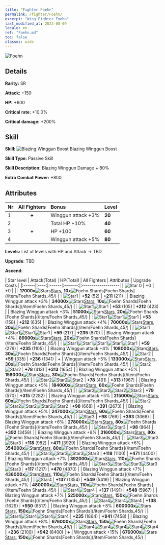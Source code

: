 ```yaml
---
title: "Fighter Foehn"
permalink: /fighter/Foehn/
excerpt: "Wing Fighter Foehn"
last_modified_at: 2023-08-09
locale: en
ref: "Foehn.md"
toc: false
classes: wide
---
```



 ![Foehn](/images/ship/fj_img17.png)

## Details

 **Rarity:** SR 

 **Attack:** +150

 **HP:** +600

 **Critical rate:** +10.0%

 **Critical damage:** +200%

## Skill

 **Skill:** ![Blazing Winggun Boost](/images/skill/skill_43_p.png) Blazing Winggun Boost

 **Skill Type:**  Passive Skill

 **Skill Description:**  Blazing Winggun Damage + 80%

 **Extra Combat Power:**  +800

## Attributes

  |  Nr | All Fighters | Bonus | Level |
  |:----|:-------------:|:--------------------|:--------|
  | 1  | **+**  | Winggun attack +3%  | **20** |
  | 2  |   | Total HP +10%  | **40** |
  | 3  | **+**  | HP +100  | **60** |
  | 4  |   | Winggun attack +5%  | **80** |


 **Levels:**  List of levels with HP and Attack -> TBD

 **Upgrade:**  TBD

 **Ascend:**  

  |  Star level | Attack(Total) | HP(Total) | All Fighters | Attributes | Upgrade Costs |
  |:------|:----:|:------|:-------:|:-------------------|
  | ![Star 0](/images/s0.png)  | +0  | +0  |  |    | **17000x**![Stars](/images/item/Stars_p.png)[Stars](/item/Stars_2/), **10x**![Foehn Shards](/images/item/Foehn_Shards_p.png)[Foehn Shards](/item/Foehn Shards_45/) |
  | ![Star1](/images/s1.png)  | **+52** (52)  | **+211** (211)  |   | Blazing Winggun attack +3%  | **34000x**![Stars](/images/item/Stars_p.png)[Stars](/item/Stars_2/), **10x**![Foehn Shards](/images/item/Foehn_Shards_p.png)[Foehn Shards](/item/Foehn Shards_45/) |
  | ![Star1](/images/s1.png)![Star1](/images/s1.png)  | **+53** (105)  | **+212** (423)  |   | Blazing Winggun attack +3%  | **51000x**![Stars](/images/item/Stars_p.png)[Stars](/item/Stars_2/), **20x**![Foehn Shards](/images/item/Foehn_Shards_p.png)[Foehn Shards](/item/Foehn Shards_45/) |
  | ![Star1](/images/s1.png)![Star1](/images/s1.png)![Star1](/images/s1.png)  | **+53** (158)  | **+212** (635)  |   | Blazing Winggun attack +4%  | **70000x**![Stars](/images/item/Stars_p.png)[Stars](/item/Stars_2/), **20x**![Foehn Shards](/images/item/Foehn_Shards_p.png)[Foehn Shards](/item/Foehn Shards_45/) |
  | ![Star1](/images/s1.png)![Star1](/images/s1.png)![Star1](/images/s1.png)![Star1](/images/s1.png)  | **+59** (217)  | **+235** (870)  |   | Blazing Winggun attack +4%  | **89000x**![Stars](/images/item/Stars_p.png)[Stars](/item/Stars_2/), **20x**![Foehn Shards](/images/item/Foehn_Shards_p.png)[Foehn Shards](/item/Foehn Shards_45/) |
  | ![Star1](/images/s1.png)![Star1](/images/s1.png)![Star1](/images/s1.png)![Star1](/images/s1.png)![Star1](/images/s1.png)  | **+59** (276)  | **+235** (1105)  |   | Blazing Winggun attack +4%  | **108000x**![Stars](/images/item/Stars_p.png)[Stars](/item/Stars_2/), **30x**![Foehn Shards](/images/item/Foehn_Shards_p.png)[Foehn Shards](/item/Foehn Shards_45/) |
  | ![Star2](/images/s2.png)  | **+59** (335)  | **+236** (1341)  | **+**  | Winggun attack +5%  | **133000x**![Stars](/images/item/Stars_p.png)[Stars](/item/Stars_2/), **30x**![Foehn Shards](/images/item/Foehn_Shards_p.png)[Foehn Shards](/item/Foehn Shards_45/) |
  | ![Star2](/images/s2.png)![Star2](/images/s2.png)  | **+78** (413)  | **+313** (1654)  |   | Blazing Winggun attack +5%  | **158000x**![Stars](/images/item/Stars_p.png)[Stars](/item/Stars_2/), **30x**![Foehn Shards](/images/item/Foehn_Shards_p.png)[Foehn Shards](/item/Foehn Shards_45/) |
  | ![Star2](/images/s2.png)![Star2](/images/s2.png)![Star2](/images/s2.png)  | **+78** (491)  | **+313** (1967)  |   | Blazing Winggun attack +5%  | **184000x**![Stars](/images/item/Stars_p.png)[Stars](/item/Stars_2/), **60x**![Foehn Shards](/images/item/Foehn_Shards_p.png)[Foehn Shards](/item/Foehn Shards_45/) |
  | ![Star2](/images/s2.png)![Star2](/images/s2.png)![Star2](/images/s2.png)![Star2](/images/s2.png)  | **+79** (570)  | **+315** (2282)  |   | Blazing Winggun attack +5%  | **215000x**![Stars](/images/item/Stars_p.png)[Stars](/item/Stars_2/), **60x**![Foehn Shards](/images/item/Foehn_Shards_p.png)[Foehn Shards](/item/Foehn Shards_45/) |
  | ![Star2](/images/s2.png)![Star2](/images/s2.png)![Star2](/images/s2.png)![Star2](/images/s2.png)![Star2](/images/s2.png)  | **+98** (668)  | **+391** (2673)  |   | Blazing Winggun attack +5%  | **247000x**![Stars](/images/item/Stars_p.png)[Stars](/item/Stars_2/), **60x**![Foehn Shards](/images/item/Foehn_Shards_p.png)[Foehn Shards](/item/Foehn Shards_45/) |
  | ![Star3](/images/s3.png)  | **+98** (766)  | **+393** (3066)  |   | Blazing Winggun attack +6%  | **278000x**![Stars](/images/item/Stars_p.png)[Stars](/item/Stars_2/), **80x**![Foehn Shards](/images/item/Foehn_Shards_p.png)[Foehn Shards](/item/Foehn Shards_45/) |
  | ![Star3](/images/s3.png)![Star3](/images/s3.png)  | **+98** (864)  | **+392** (3458)  |   | Blazing Winggun attack +6%  | **316000x**![Stars](/images/item/Stars_p.png)[Stars](/item/Stars_2/), **80x**![Foehn Shards](/images/item/Foehn_Shards_p.png)[Foehn Shards](/item/Foehn Shards_45/) |
  | ![Star3](/images/s3.png)![Star3](/images/s3.png)![Star3](/images/s3.png)  | **+118** (982)  | **+471** (3929)  |   | Blazing Winggun attack +6%  | **354000x**![Stars](/images/item/Stars_p.png)[Stars](/item/Stars_2/), **80x**![Foehn Shards](/images/item/Foehn_Shards_p.png)[Foehn Shards](/item/Foehn Shards_45/) |
  | ![Star3](/images/s3.png)![Star3](/images/s3.png)![Star3](/images/s3.png)![Star3](/images/s3.png)  | **+118** (1100)  | **+471** (4400)  |   | Blazing Winggun attack +7%  | **392000x**![Stars](/images/item/Stars_p.png)[Stars](/item/Stars_2/), **110x**![Foehn Shards](/images/item/Foehn_Shards_p.png)[Foehn Shards](/item/Foehn Shards_45/) |
  | ![Star3](/images/s3.png)![Star3](/images/s3.png)![Star3](/images/s3.png)![Star3](/images/s3.png)![Star3](/images/s3.png)  | **+117** (1217)  | **+470** (4870)  |   | Blazing Winggun attack +7%  | **436000x**![Stars](/images/item/Stars_p.png)[Stars](/item/Stars_2/), **110x**![Foehn Shards](/images/item/Foehn_Shards_p.png)[Foehn Shards](/item/Foehn Shards_45/) |
  | ![Star4](/images/s4.png)  | **+137** (1354)  | **+549** (5419)  |   | Blazing Winggun attack +7%  | **480000x**![Stars](/images/item/Stars_p.png)[Stars](/item/Stars_2/), **110x**![Foehn Shards](/images/item/Foehn_Shards_p.png)[Foehn Shards](/item/Foehn Shards_45/) |
  | ![Star4](/images/s4.png)![Star4](/images/s4.png)  | **+137** (1491)  | **+548** (5967)  |   | Blazing Winggun attack +7%  | **525000x**![Stars](/images/item/Stars_p.png)[Stars](/item/Stars_2/), **150x**![Foehn Shards](/images/item/Foehn_Shards_p.png)[Foehn Shards](/item/Foehn Shards_45/) |
  | ![Star4](/images/s4.png)![Star4](/images/s4.png)![Star4](/images/s4.png)  | **+138** (1629)  | **+550** (6517)  |   | Blazing Winggun attack +8%  | **600000x**![Stars](/images/item/Stars_p.png)[Stars](/item/Stars_2/), **150x**![Foehn Shards](/images/item/Foehn_Shards_p.png)[Foehn Shards](/item/Foehn Shards_45/) |
  | ![Star4](/images/s4.png)![Star4](/images/s4.png)![Star4](/images/s4.png)![Star4](/images/s4.png)  | **+235** (1864)  | **+941** (7458)  |   | Blazing Winggun attack +8%  | **676000x**![Stars](/images/item/Stars_p.png)[Stars](/item/Stars_2/), **150x**![Foehn Shards](/images/item/Foehn_Shards_p.png)[Foehn Shards](/item/Foehn Shards_45/) |
  | ![Star4](/images/s4.png)![Star4](/images/s4.png)![Star4](/images/s4.png)![Star4](/images/s4.png)![Star4](/images/s4.png)  | **+236** (2100)  | **+942** (8400)  | **+**  | Winggun attack +15%  | **676000x**![Stars](/images/item/Stars_p.png)[Stars](/item/Stars_2/), **150x**![Foehn Shards](/images/item/Foehn_Shards_p.png)[Foehn Shards](/item/Foehn Shards_45/) |

